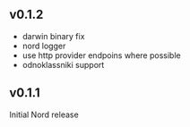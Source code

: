 v0.1.2
------

* darwin binary fix
* nord logger
* use http provider endpoins where possible
* odnoklassniki support

v0.1.1
------

Initial Nord release